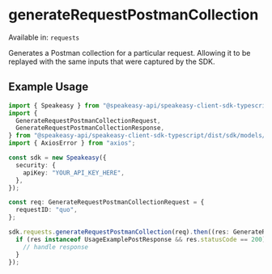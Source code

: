 # generateRequestPostmanCollection
Available in: `requests`

Generates a Postman collection for a particular request. 
Allowing it to be replayed with the same inputs that were captured by the SDK.

## Example Usage
```typescript
import { Speakeasy } from "@speakeasy-api/speakeasy-client-sdk-typescript";
import {
  GenerateRequestPostmanCollectionRequest,
  GenerateRequestPostmanCollectionResponse,
} from "@speakeasy-api/speakeasy-client-sdk-typescript/dist/sdk/models/operations";
import { AxiosError } from "axios";

const sdk = new Speakeasy({
  security: {
    apiKey: "YOUR_API_KEY_HERE",
  },
});

const req: GenerateRequestPostmanCollectionRequest = {
  requestID: "quo",
};

sdk.requests.generateRequestPostmanCollection(req).then((res: GenerateRequestPostmanCollectionResponse | AxiosError) => {
  if (res instanceof UsageExamplePostResponse && res.statusCode == 200) {
    // handle response
  }
});
```